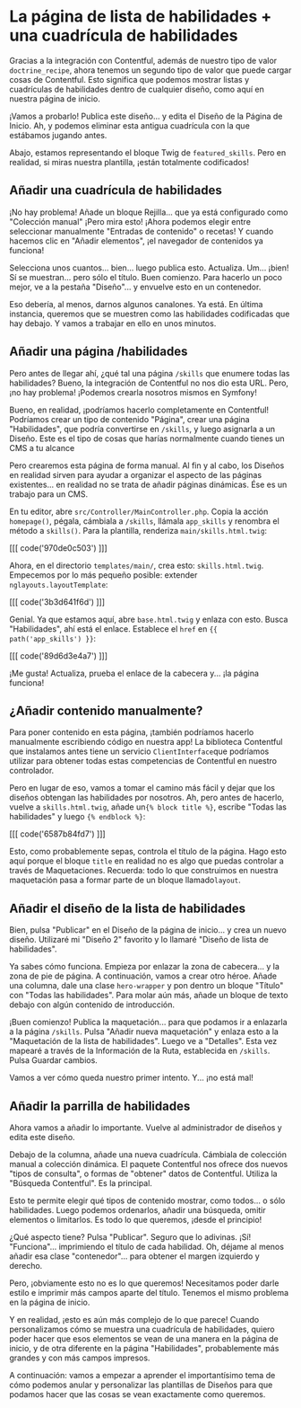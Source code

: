 # La página de lista de habilidades + una cuadrícula de habilidades

Gracias a la integración con Contentful, además de nuestro tipo de valor `doctrine_recipe`, ahora tenemos un segundo tipo de valor que puede cargar cosas de Contentful. Esto significa que podemos mostrar listas y cuadrículas de habilidades dentro de cualquier diseño, como aquí en nuestra página de inicio.

¡Vamos a probarlo! Publica este diseño... y edita el Diseño de la Página de Inicio. Ah, y podemos eliminar esta antigua cuadrícula con la que estábamos jugando antes.

Abajo, estamos representando el bloque Twig de `featured_skills`. Pero en realidad, si miras nuestra plantilla, ¡están totalmente codificados!

## Añadir una cuadrícula de habilidades

¡No hay problema! Añade un bloque Rejilla... que ya está configurado como "Colección manual" ¡Pero mira esto! ¡Ahora podemos elegir entre seleccionar manualmente "Entradas de contenido" o recetas! Y cuando hacemos clic en "Añadir elementos", ¡el navegador de contenidos ya funciona!

Selecciona unos cuantos... bien... luego publica esto. Actualiza. Um... ¡bien! Sí se muestran... pero sólo el título. Buen comienzo. Para hacerlo un poco mejor, ve a la pestaña "Diseño"... y envuelve esto en un contenedor.

Eso debería, al menos, darnos algunos canalones. Ya está. En última instancia, queremos que se muestren como las habilidades codificadas que hay debajo. Y vamos a trabajar en ello en unos minutos.

## Añadir una página /habilidades

Pero antes de llegar ahí, ¿qué tal una página `/skills` que enumere todas las habilidades? Bueno, la integración de Contentful no nos dio esta URL. Pero, ¡no hay problema! ¡Podemos crearla nosotros mismos en Symfony!

Bueno, en realidad, ¡podríamos hacerlo completamente en Contentful! Podríamos crear un tipo de contenido "Página", crear una página "Habilidades", que podría convertirse en `/skills`, y luego asignarla a un Diseño. Este es el tipo de cosas que harías normalmente cuando tienes un CMS a tu alcance

Pero crearemos esta página de forma manual. Al fin y al cabo, los Diseños en realidad sirven para ayudar a organizar el aspecto de las páginas existentes... en realidad no se trata de añadir páginas dinámicas. Ése es un trabajo para un CMS.

En tu editor, abre `src/Controller/MainController.php`. Copia la acción `homepage()`, pégala, cámbiala a `/skills`, llámala `app_skills` y renombra el método a `skills()`. Para la plantilla, renderiza `main/skills.html.twig`:

[[[ code('970de0c503') ]]]

Ahora, en el directorio `templates/main/`, crea esto: `skills.html.twig`. Empecemos por lo más pequeño posible: extender `nglayouts.layoutTemplate`:

[[[ code('3b3d641f6d') ]]]

Genial. Ya que estamos aquí, abre `base.html.twig` y enlaza con esto. Busca "Habilidades", ahí está el enlace. Establece el `href` en `{{ path('app_skills') }}`:

[[[ code('89d6d3e4a7') ]]]

¡Me gusta! Actualiza, prueba el enlace de la cabecera y... ¡la página funciona!

## ¿Añadir contenido manualmente?

Para poner contenido en esta página, ¡también podríamos hacerlo manualmente escribiendo código en nuestra app! La biblioteca Contentful que instalamos antes tiene un servicio `ClientInterface`que podríamos utilizar para obtener todas estas competencias de Contentful en nuestro controlador.

Pero en lugar de eso, vamos a tomar el camino más fácil y dejar que los diseños obtengan las habilidades por nosotros. Ah, pero antes de hacerlo, vuelve a `skills.html.twig`, añade un`{% block title %}`, escribe "Todas las habilidades" y luego `{% endblock %}`:

[[[ code('6587b84fd7') ]]]

Esto, como probablemente sepas, controla el título de la página. Hago esto aquí porque el bloque `title` en realidad no es algo que puedas controlar a través de Maquetaciones. Recuerda: todo lo que construimos en nuestra maquetación pasa a formar parte de un bloque llamado`layout`.

## Añadir el diseño de la lista de habilidades

Bien, pulsa "Publicar" en el Diseño de la página de inicio... y crea un nuevo diseño. Utilizaré mi "Diseño 2" favorito y lo llamaré "Diseño de lista de habilidades".

Ya sabes cómo funciona. Empieza por enlazar la zona de cabecera... y la zona de pie de página. A continuación, vamos a crear otro héroe. Añade una columna, dale una clase `hero-wrapper` y pon dentro un bloque "Título" con "Todas las habilidades". Para molar aún más, añade un bloque de texto debajo con algún contenido de introducción.

¡Buen comienzo! Publica la maquetación... para que podamos ir a enlazarla a la página `/skills`. Pulsa "Añadir nueva maquetación" y enlaza esto a la "Maquetación de la lista de habilidades". Luego ve a "Detalles". Esta vez mapearé a través de la Información de la Ruta, establecida en `/skills`. Pulsa Guardar cambios.

Vamos a ver cómo queda nuestro primer intento. Y... ¡no está mal!

## Añadir la parrilla de habilidades

Ahora vamos a añadir lo importante. Vuelve al administrador de diseños y edita este diseño.

Debajo de la columna, añade una nueva cuadrícula. Cámbiala de colección manual a colección dinámica. El paquete Contentful nos ofrece dos nuevos "tipos de consulta", o formas de "obtener" datos de Contentful. Utiliza la "Búsqueda Contentful". Es la principal.

Esto te permite elegir qué tipos de contenido mostrar, como todos... o sólo habilidades. Luego podemos ordenarlos, añadir una búsqueda, omitir elementos o limitarlos. Es todo lo que queremos, ¡desde el principio!

¿Qué aspecto tiene? Pulsa "Publicar". Seguro que lo adivinas. ¡Sí! "Funciona"... imprimiendo el título de cada habilidad. Oh, déjame al menos añadir esa clase "contenedor"... para obtener el margen izquierdo y derecho.

Pero, ¡obviamente esto no es lo que queremos! Necesitamos poder darle estilo e imprimir más campos aparte del título. Tenemos el mismo problema en la página de inicio.

Y en realidad, ¡esto es aún más complejo de lo que parece! Cuando personalizamos cómo se muestra una cuadrícula de habilidades, quiero poder hacer que esos elementos se vean de una manera en la página de inicio, y de otra diferente en la página "Habilidades", probablemente más grandes y con más campos impresos.

A continuación: vamos a empezar a aprender el importantísimo tema de cómo podemos anular y personalizar las plantillas de Diseños para que podamos hacer que las cosas se vean exactamente como queremos.
